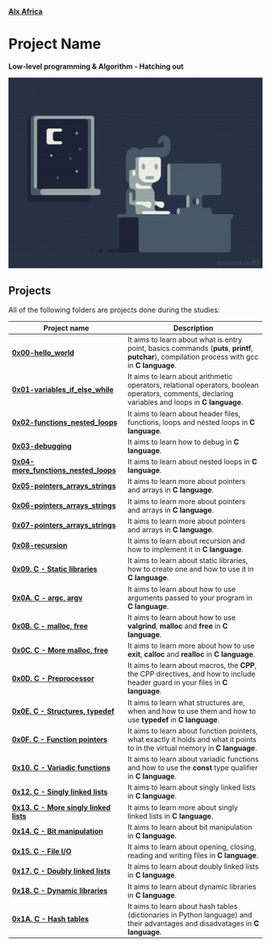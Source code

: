 #### **[Alx Africa](https://www.alxafrica.com/)**

# Project Name
**Low-level programming & Algorithm - Hatching out**

<p><img src="https://github.com/TeddyO323/photos/blob/main/c.gif"  width="750 px"></p> 

## Projects
All of the following folders are projects done during the studies:

| Project name | Description |
| ------------ | ----------- |
| [**0x00-hello_world**](./0x00-hello_world/) | It aims to learn about what is entry point, basics commands (**puts**, **printf**, **putchar**), compilation process with gcc in **C language**.|
| [**0x01-variables_if_else_while**](./0x01-variables_if_else_while/) | It aims to learn about arithmetic operators, relational operators, boolean operators, comments, declaring variables and loops in **C language**.|
| [**0x02-functions_nested_loops**](/0x02-functions_nested_loops/) | It aims to learn about header files, functions, loops and nested loops in **C language**.|
| [**0x03-debugging**](/0x03-debugging/) | It aims to learn how to debug in **C language**.|
| [**0x04-more_functions_nested_loops**](./0x04-more_functions_nested_loops/) | It aims to learn about nested loops in **C language**.|
| [**0x05-pointers_arrays_strings**](/0x05-pointers_arrays_strings/) | It aims to learn more about pointers and arrays in **C language**.|
| [**0x06-pointers_arrays_strings**](./0x06-pointers_arrays_strings/) | It aims to learn more about pointers and arrays in **C language**.|
| [**0x07-pointers_arrays_strings**](./0x07-pointers_arrays_strings/) | It aims to learn more about pointers and arrays in **C language**.|
| [**0x08-recursion**](./0x08-recursion/) | It aims to learn about recursion and how to implement it in **C language**.|
| [**0x09. C - Static libraries**](./0x09-static_libraries/) | It aims to learn about static libraries, how to create one and how to use it in **C language**.|
| [**0x0A. C - argc, argv**](./0x0A-argc_argv/) | It aims to learn about how to use arguments passed to your program in **C language**.|
| [**0x0B. C - malloc, free**](/0x0B-malloc_free/) | It aims to learn about how to use **valgrind**, **malloc** and **free** in **C language**.|
| [**0x0C. C - More malloc, free**](/0x0C-more_malloc_free/) | It aims to learn more about how to use **exit**, **calloc** and **realloc** in **C language**.|
| [**0x0D. C - Preprocessor**](/0x0D-preprocessor/) | It aims to learn about macros, the **CPP**, the CPP directives, and how to include header guard in your files in **C language**.|
| [**0x0E. C - Structures, typedef**](/0x0E-structures_typedef/) | It aims to learn what structures are, when and how to use them and how to use **typedef** in **C language**.|
| [**0x0F. C - Function pointers**](/0x0F-function_pointers/) | It aims to learn about function pointers, what exactly it holds and what it points to in the virtual memory in **C language**.|
| [**0x10. C - Variadic functions**]() | It aims to learn about variadic functions and how to use the **const** type qualifier in **C language**.|
| [**0x12. C - Singly linked lists**](/) | It aims to learn about singly linked lists in **C language**.|
| [**0x13. C - More singly linked lists**](/0x13-more_singly_linked_lists/) | It aims to learn more about singly linked lists in **C language**.|
| [**0x14. C - Bit manipulation**](/0x14-bit_manipulation/) | It aims to learn about bit manipulation in **C language**.|
| [**0x15. C - File I/O**](/0x15-file_io/) | It aims to learn about opening, closing, reading and writing files in **C language**.|
| [**0x17. C - Doubly linked lists**](/0x17-doubly_linked_lists/) | It aims to learn about doubly linked lists in **C language**.|
| [**0x18. C - Dynamic libraries**](/0x18-dynamic_libraries/) | It aims to learn about dynamic libraries in **C language**.|
| [**0x1A. C - Hash tables**](/0x1A-hash_tables/) | It aims to learn about hash tables (dictionaries in Python language) and their advantages and disadvatages in **C language**.|



